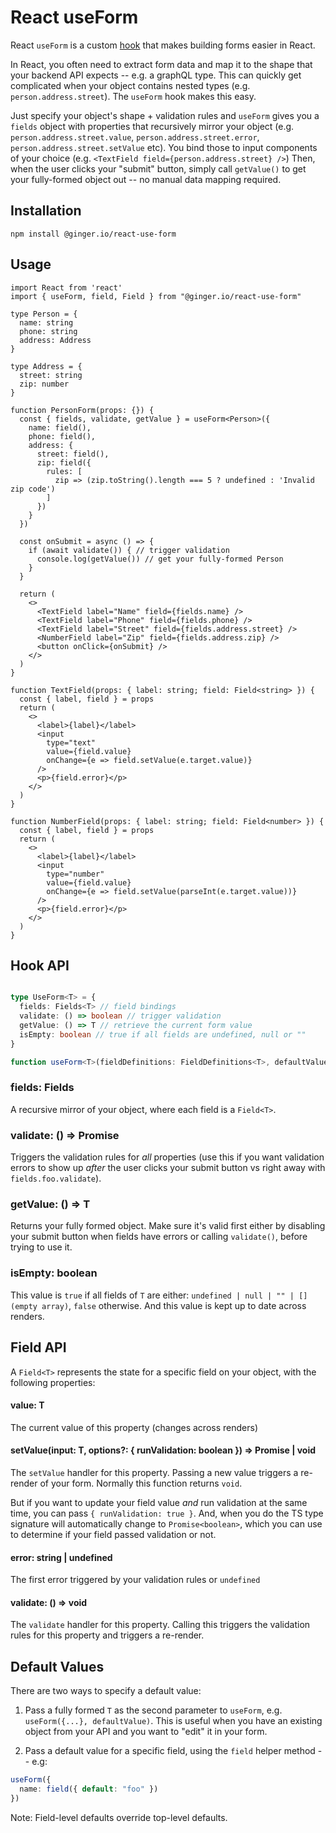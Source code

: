 # React useForm

React `useForm` is a custom [hook](https://reactjs.org/docs/hooks-intro.html) that makes building forms easier in React.

In React, you often need to extract form data and map it to the shape that your backend API expects -- e.g. a graphQL type. This can quickly get complicated when your object contains nested types (e.g. `person.address.street`). The `useForm` hook makes this easy.

Just specify your object's shape + validation rules and `useForm` gives you a `fields` object with properties that recursively mirror your object (e.g. `person.address.street.value`, `person.address.street.error`, `person.address.street.setValue` etc). You bind those to input components of your choice (e.g. `<TextField field={person.address.street} />`) Then, when the user clicks your "submit" button, simply call `getValue()` to get your fully-formed object out -- no manual data mapping required.

## Installation

`npm install @ginger.io/react-use-form`

## Usage

```TSX
import React from 'react'
import { useForm, field, Field } from "@ginger.io/react-use-form"

type Person = {
  name: string
  phone: string
  address: Address
}

type Address = {
  street: string
  zip: number
}

function PersonForm(props: {}) {
  const { fields, validate, getValue } = useForm<Person>({
    name: field(),
    phone: field(),
    address: {
      street: field(),
      zip: field({
        rules: [
          zip => (zip.toString().length === 5 ? undefined : 'Invalid zip code')
        ]
      })
    }
  })

  const onSubmit = async () => {
    if (await validate()) { // trigger validation
      console.log(getValue()) // get your fully-formed Person
    }
  }

  return (
    <>
      <TextField label="Name" field={fields.name} />
      <TextField label="Phone" field={fields.phone} />
      <TextField label="Street" field={fields.address.street} />
      <NumberField label="Zip" field={fields.address.zip} />
      <button onClick={onSubmit} />
    </>
  )
}

function TextField(props: { label: string; field: Field<string> }) {
  const { label, field } = props
  return (
    <>
      <label>{label}</label>
      <input
        type="text"
        value={field.value}
        onChange={e => field.setValue(e.target.value)}
      />
      <p>{field.error}</p>
    </>
  )
}

function NumberField(props: { label: string; field: Field<number> }) {
  const { label, field } = props
  return (
    <>
      <label>{label}</label>
      <input
        type="number"
        value={field.value}
        onChange={e => field.setValue(parseInt(e.target.value))}
      />
      <p>{field.error}</p>
    </>
  )
}
```

## Hook API

```TypeScript

type UseForm<T> = {
  fields: Fields<T> // field bindings
  validate: () => boolean // trigger validation
  getValue: () => T // retrieve the current form value
  isEmpty: boolean // true if all fields are undefined, null or ""
}

function useForm<T>(fieldDefinitions: FieldDefinitions<T>, defaultValue?: T): UseForm<T>
```

### fields: Fields<T>

A recursive mirror of your object, where each field is a `Field<T>`.

### validate: () => Promise<boolean>

Triggers the validation rules for _all_ properties (use this if you want validation errors to show up _after_ the user clicks your submit button vs right away with `fields.foo.validate`).

### getValue: () => T

Returns your fully formed object. Make sure it's valid first either by disabling your submit button when fields have errors or calling `validate()`, before trying to use it.

### isEmpty: boolean

This value is `true` if all fields of `T` are either: `undefined | null | "" | [] (empty array)`, `false` otherwise. And this value is kept up to date across renders.

## Field<T> API

A `Field<T>` represents the state for a specific field on your object, with the following properties:

#### value: T

The current value of this property (changes across renders)

#### setValue<T>(input: T, options?: { runValidation: boolean }) => Promise<boolean> | void

The `setValue` handler for this property. Passing a new value triggers a re-render of your form. Normally this function returns `void`.

But if you want to update your field value _and_ run validation at the same time, you can pass `{ runValidation: true }`. And, when you do the TS type signature will automatically change to `Promise<boolean>`, which you can use to determine if your field passed validation or not.

#### error: string | undefined

The first error triggered by your validation rules or `undefined`

#### validate: () => void

The `validate` handler for this property. Calling this triggers the validation rules for this property and triggers a re-render.

## Default Values

There are two ways to specify a default value:

1. Pass a fully formed `T` as the second parameter to `useForm`, e.g. `useForm({...}, defaultValue)`.
   This is useful when you have an existing object from your API and you want to "edit" it in your form.

2. Pass a default value for a specific field, using the `field` helper method -- e.g:

```TypeScript
useForm({
  name: field({ default: "foo" })
})
```

Note: Field-level defaults override top-level defaults.
